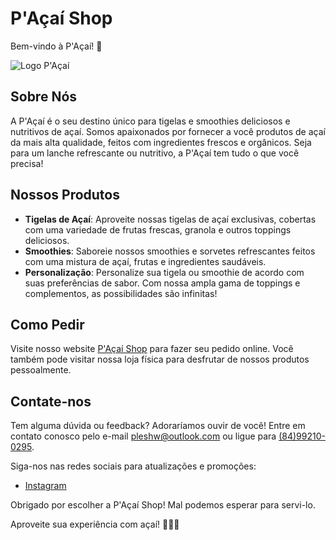 # P'Açaí Shop

Bem-vindo à P'Açaí! 🌟

![Logo P'Açaí](https://pacai.shop/assets/acai-icon.png)

## Sobre Nós

A P'Açaí é o seu destino único para tigelas e smoothies deliciosos e nutritivos de açaí. Somos apaixonados por fornecer a você produtos de açaí da mais alta qualidade, feitos com ingredientes frescos e orgânicos. Seja para um lanche refrescante ou nutritivo, a P'Açaí tem tudo o que você precisa!

## Nossos Produtos

- **Tigelas de Açaí**: Aproveite nossas tigelas de açaí exclusivas, cobertas com uma variedade de frutas frescas, granola e outros toppings deliciosos.
- **Smoothies**: Saboreie nossos smoothies e sorvetes refrescantes feitos com uma mistura de açaí, frutas e ingredientes saudáveis.
- **Personalização**: Personalize sua tigela ou smoothie de acordo com suas preferências de sabor. Com nossa ampla gama de toppings e complementos, as possibilidades são infinitas!

## Como Pedir

Visite nosso website [P'Açaí Shop](https://pacai.shop/) para fazer seu pedido online. Você também pode visitar nossa loja física para desfrutar de nossos produtos pessoalmente.

## Contate-nos

Tem alguma dúvida ou feedback? Adoraríamos ouvir de você! Entre em contato conosco pelo e-mail [pleshw@outlook.com](mailto:pleshw@outlook.com) ou ligue para [(84)99210-0295](tel:84992100295).

Siga-nos nas redes sociais para atualizações e promoções:
- [Instagram](https://instagram.com/pacaidelivery1)

Obrigado por escolher a P'Açaí Shop! Mal podemos esperar para servi-lo.

Aproveite sua experiência com açaí! 🥥🍓🍌

